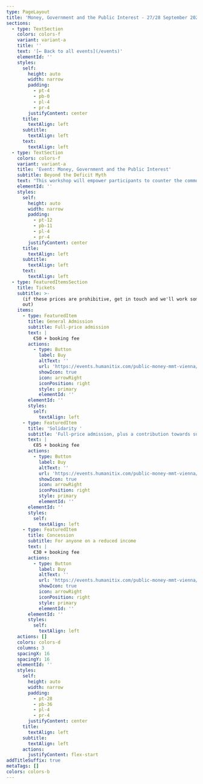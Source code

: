 ```yaml
---
type: PageLayout
title: 'Money, Government and the Public Interest - 27/28 September 2025'
sections:
  - type: TextSection
    colors: colors-f
    variant: variant-a
    title: ''
    text: '[← Back to all events](/events)'
    elementId: ''
    styles:
      self:
        height: auto
        width: narrow
        padding:
          - pt-4
          - pb-0
          - pl-4
          - pr-4
        justifyContent: center
      title:
        textAlign: left
      subtitle:
        textAlign: left
      text:
        textAlign: left
  - type: TextSection
    colors: colors-f
    variant: variant-a
    title: 'Event: Money, Government and the Public Interest'
    subtitle: Beyond the Deficit Myth
    text: "This workshop will empower participants to counter the common narrative that significant public interest investment is unaffordable or must be paid for by implementing austerity measures. Whether for healthcare, education, climate action, or whatever is needed, you will come away with a true understanding of how governments spend money and what is possible.\n\nThe workshop will be conducted in English.\n\n**Dates:** 27-28 September, 2025\n\n**Location:** Gleis 21, [Bloch-Bauer-Promenade 22](https://maps.app.goo.gl/SZUFF9zBPEXWaZHn7), 1100 Vienna, Austria\n\n**Course outline:** The program will comprise a series of introductory talks and participatory group discussions based on short articles and case studies relating to the nature of money and the role of the National Budget.\n\n**Facilitator:** [Associate Professor\_Steven Hail](https://www.linkedin.com/in/steven-hail-27b7b910), Lecturer at Torrens University Australia and Economist at Modern Money Lab.\n\nLunch, tea and coffee will be provided on both days.\n\n###### *DAY ONE*\n\n9:30am—10:00am\tRegistration\n\n10:00am—11:00am\tPart 1: Money - what it is and where it came from.\n\n11:00am—11:30am\tMorning tea break\n\n11:30am—12:30pm\tPart 2: The power of the purse - national budgeting\n\n12:30pm—1:30pm\tLunch break\n\n1:30pm—2:30pm\tPart 3: The big bad wolf - sources of inflation.\n\n2:30pm—3:00pm\tAfternoon tea break\n\n3:00pm—4:30pm\tPart 4: [Finding The Money](https://www.youtube.com/watch?v=R47h_ux-nE8) documentary screening\n\n4:30pm—5:00pm\tPart 5: Q and A\n\nEvening social\n\n###### *DAY TWO*\n\n10:00am—11:00am\tPart 6: The European Central Bank - what it can do and what it can't.\n\n11:00am—11:30am\tMorning tea break\n\n11:30am—12:30pm\tPart 7: Private money creation, financial resilience and financial fragility\n\n12:30pm—1:30pm\tLunch break\n\n1:30pm—2:30pm\tPart 8: Exchange rates and international debt\n\n2:30pm—3:00pm\tAfternoon tea break\n\n3:00pm—4:00pm\tPart 9:\_Beyond Growth panel: MMT and Degrowth\n\n4:00pm—5:00pm\tPart 10: Countering myths about money and next steps\n"
    elementId: ''
    styles:
      self:
        height: auto
        width: narrow
        padding:
          - pt-12
          - pb-11
          - pl-4
          - pr-4
        justifyContent: center
      title:
        textAlign: left
      subtitle:
        textAlign: left
      text:
        textAlign: left
  - type: FeaturedItemsSection
    title: Tickets
    subtitle: >-
      (if these prices are prohibitive, get in touch and we'll work something
      out)
    items:
      - type: FeaturedItem
        title: General Admission
        subtitle: Full-price admission
        text: |
          €50 + booking fee
        actions:
          - type: Button
            label: Buy
            altText: ''
            url: 'https://events.humanitix.com/public-money-mmt-vienna/tickets'
            showIcon: true
            icon: arrowRight
            iconPosition: right
            style: primary
            elementId: ''
        elementId: ''
        styles:
          self:
            textAlign: left
      - type: FeaturedItem
        title: 'Solidarity '
        subtitle: 'Full-price admission, plus a contribution towards subsidised places'
        text: |
          €85 + booking fee
        actions:
          - type: Button
            label: Buy
            altText: ''
            url: 'https://events.humanitix.com/public-money-mmt-vienna/tickets'
            showIcon: true
            icon: arrowRight
            iconPosition: right
            style: primary
            elementId: ''
        elementId: ''
        styles:
          self:
            textAlign: left
      - type: FeaturedItem
        title: Concession
        subtitle: For anyone on a reduced income
        text: |
          €30 + booking fee
        actions:
          - type: Button
            label: Buy
            altText: ''
            url: 'https://events.humanitix.com/public-money-mmt-vienna/tickets'
            showIcon: true
            icon: arrowRight
            iconPosition: right
            style: primary
            elementId: ''
        elementId: ''
        styles:
          self:
            textAlign: left
    actions: []
    colors: colors-d
    columns: 3
    spacingX: 16
    spacingY: 16
    elementId: ''
    styles:
      self:
        height: auto
        width: narrow
        padding:
          - pt-28
          - pb-36
          - pl-4
          - pr-4
        justifyContent: center
      title:
        textAlign: left
      subtitle:
        textAlign: left
      actions:
        justifyContent: flex-start
addTitleSuffix: true
metaTags: []
colors: colors-b
---
```

